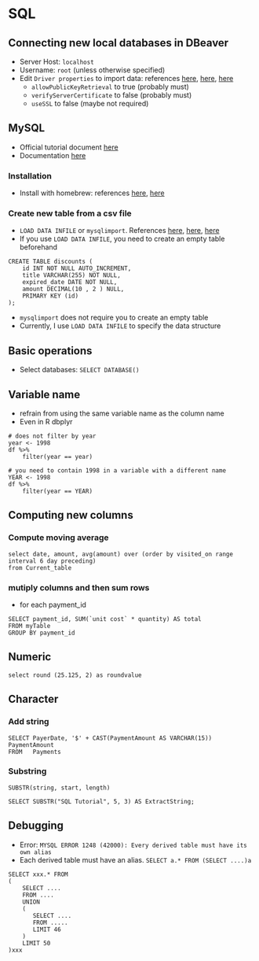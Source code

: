 # SQL

## Connecting new local databases in DBeaver
* Server Host: `localhost`
* Username: `root` (unless otherwise specified)
* Edit `Driver properties` to import data: references [here](https://stackoverflow.com/questions/32737478/how-should-i-resolve-secure-file-priv-in-mysql), [here](https://geodatawrangler.lazym8.com/blog/2017/02/16/secure-file-priv), [here](https://stackoverflow.com/questions/59993844/error-loading-local-data-is-disabled-this-must-be-enabled-on-both-the-client)
  * `allowPublicKeyRetrieval` to true (probably must)
  * `verifyServerCertificate` to false (probably must)
  * `useSSL` to false (maybe not required)

## MySQL
* Official tutorial document [here](https://dev.mysql.com/doc/mysql-getting-started/en/)
* Documentation [here](https://dev.mysql.com/doc/refman/8.1/en/)

### Installation
* Install with homebrew: references [here](https://www.novicedev.com/blog/how-install-mysql-macos-homebrew), [here](https://hackernoon.com/how-to-install-mysql-8-on-macos-using-homebrew)

### Create new table from a csv file
* `LOAD DATA INFILE` or `mysqlimport`. References [here](https://dev.mysql.com/doc/refman/8.1/en/mysqlimport.html), [here](https://www.mysqltutorial.org/import-csv-file-mysql-table/), [here](https://stackoverflow.com/questions/3635166/how-do-i-import-csv-file-into-a-mysql-table)
* If you use `LOAD DATA INFILE`, you need to create an empty table beforehand

```
CREATE TABLE discounts (
    id INT NOT NULL AUTO_INCREMENT,
    title VARCHAR(255) NOT NULL,
    expired_date DATE NOT NULL,
    amount DECIMAL(10 , 2 ) NULL,
    PRIMARY KEY (id)
);
```

* `mysqlimport` does not require you to create an empty table
* Currently, I use `LOAD DATA INFILE` to specify the data structure

## Basic operations
* Select databases: `SELECT DATABASE()`

## Variable name
* refrain from using the same variable name as the column name
* Even in R dbplyr

```
# does not filter by year
year <- 1998
df %>%
	filter(year == year)

# you need to contain 1998 in a variable with a different name
YEAR <- 1998
df %>%
	filter(year == YEAR)
```

## Computing new columns
### Compute moving average

```
select date, amount, avg(amount) over (order by visited_on range interval 6 day preceding)
from Current_table
```

### mutiply columns and then sum rows
* for each payment_id

```
SELECT payment_id, SUM(`unit cost` * quantity) AS total
FROM myTable
GROUP BY payment_id
```

## Numeric
```
select round (25.125, 2) as roundvalue
```

## Character

### Add string

```
SELECT PayerDate, '$' + CAST(PaymentAmount AS VARCHAR(15)) PaymentAmount
FROM   Payments
```

### Substring

```
SUBSTR(string, start, length)

SELECT SUBSTR("SQL Tutorial", 5, 3) AS ExtractString;
```

## Debugging

* Error: `MYSQL ERROR 1248 (42000): Every derived table must have its own alias`
* Each derived table must have an alias. `SELECT a.* FROM (SELECT ....)a`

```
SELECT xxx.* FROM
(
    SELECT ....
    FROM ....
    UNION
    (
       SELECT ....
       FROM .....
       LIMIT 46
    )
    LIMIT 50
)xxx
```